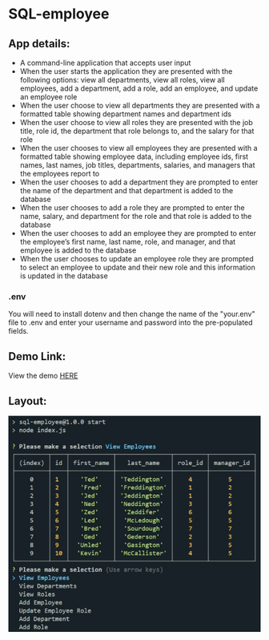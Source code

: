 # SQL-employee

## App details:

- A command-line application that accepts user input
- When the user starts the application
  they are presented with the following options: view all departments, view all roles, view all employees, add a department, add a role, add an employee, and update an employee role
- When the user choose to view all departments they are presented with a formatted table showing department names and department ids
- When the user choose to view all roles they are presented with the job title, role id, the department that role belongs to, and the salary for that role
- When the user chooses to view all employees they are presented with a formatted table showing employee data, including employee ids, first names, last names, job titles, departments, salaries, and managers that the employees report to
- When the user chooses to add a department they are prompted to enter the name of the department and that department is added to the database
- When the user chooses to add a role they are prompted to enter the name, salary, and department for the role and that role is added to the database
- When the user chooses to add an employee they are prompted to enter the employee’s first name, last name, role, and manager, and that employee is added to the database
- When the user chooses to update an employee role they are prompted to select an employee to update and their new role and this information is updated in the database

### .env
You will need to install dotenv and then change the name of the "your.env" file to .env and enter your username and password into the pre-populated fields.

## Demo Link:

View the demo [HERE](https://drive.google.com/file/d/1TnMysHJcSfhUYgGffz8n0X5qBTvFt-Wb/view)

## Layout:

![readme.MD Layout](./assets/img/emp_db.png)

